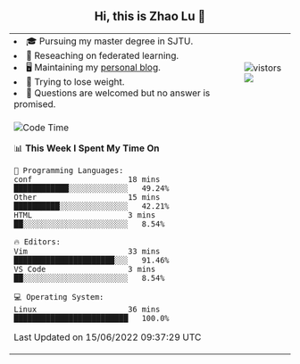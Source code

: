<h2 align="center"> Hi, this is Zhao Lu 👋</h2>

<table style="overflow:hidden;">
    <tr> 
        <td>
            <li>🎓 Pursuing my master degree in SJTU.</li>
            <li>🌱 Reseaching on federated learning.</li>
            <li>🖥️ Maintaining my <a href="https://ifarewell.xyz">personal blog</a>.</li>
            <li>💪 Trying to lose weight.</li>
            <li>💬 Questions are welcomed but no answer is promised.</li> 
        </td>
        <td>
            <img src="https://visitor-badge.glitch.me/badge?page_id=ifarewell" alt="vistors" />
        <br>
          <img src="https://github-readme-stats.vercel.app/api?username=ifarewell&theme=graywhite&hide=prs,contribs&show_icons=true&hide_border=true&icon_color=CE1D2D&text_color=718096&bg_color=ffffff&hide_title=true" />
        </td>
    </tr>
    <tr>
        <td colspan="2">
            
<!--START_SECTION:waka-->
![Code Time](http://img.shields.io/badge/Code%20Time-193%20hrs%202%20mins-blue)

📊 **This Week I Spent My Time On** 

```text
💬 Programming Languages: 
conf                     18 mins             ████████████░░░░░░░░░░░░░   49.24% 
Other                    15 mins             ██████████░░░░░░░░░░░░░░░   42.21% 
HTML                     3 mins              ██░░░░░░░░░░░░░░░░░░░░░░░   8.54%

🔥 Editors: 
Vim                      33 mins             ██████████████████████░░░   91.46% 
VS Code                  3 mins              ██░░░░░░░░░░░░░░░░░░░░░░░   8.54%

💻 Operating System: 
Linux                    36 mins             █████████████████████████   100.0%

```


 Last Updated on 15/06/2022 09:37:29 UTC
<!--END_SECTION:waka-->
            
</td></tr>
</table>

